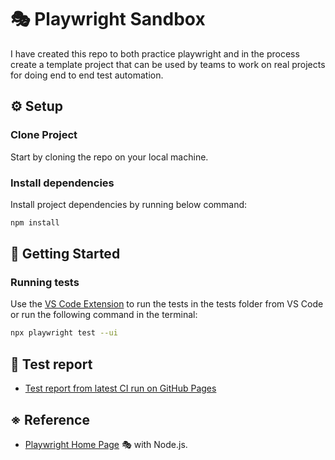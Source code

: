 # 🎭 Playwright Sandbox

I have created this repo to both practice playwright and in the process create a template project that can be used by teams to work on real projects for doing end to end test automation. 

## ⚙️ Setup

### Clone Project

Start by cloning the repo on your local machine. 

### Install dependencies

Install project dependencies by running below command:

```bash
npm install
```

## 🔢 Getting Started

### Running tests

Use the [VS Code Extension](https://marketplace.visualstudio.com/items?itemName=ms-playwright.playwright) to run the tests in the tests folder from VS Code or run the following command in the terminal:

```bash
npx playwright test --ui
```

## 🐞 Test report 

- [Test report from latest CI run on GitHub Pages](https://pramodkumaryadav.github.io/playwright-sandbox/)

## ※ Reference

- [Playwright Home Page](https://playwright.dev/) 🎭 with Node.js.